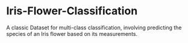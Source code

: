 # Iris-Flower-Classification
A classic Dataset for multi-class classification, involving predicting the species of an Iris flower based on its measurements.
